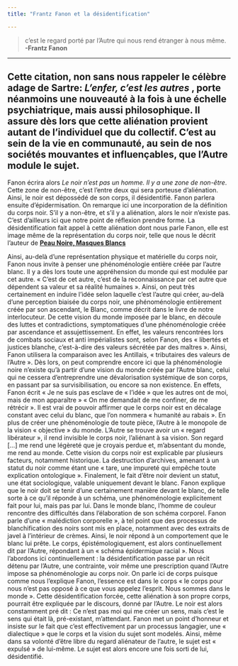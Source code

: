 ```yaml
---
title: "Frantz Fanon et la désidentification"

---
```


> c’est le regard porté par l’Autre qui nous rend étranger à nous même.
**-Frantz Fanon**
---

Cette citation, non sans nous rappeler le célèbre adage de **Sartre**: _L’enfer, c’est les autres_ , porte néanmoins une nouveauté à la fois à une échelle psychiatrique, mais aussi philosophique. Il assure dès lors que cette aliénation provient autant de l’individuel que du collectif. C’est au sein de la vie en communauté, au sein de nos sociétés mouvantes et influençables, que l’Autre module le sujet.
---
Fanon écrira alors _Le noir n’est pas un homme. Il y a une zone de non-être_. Cette zone de non-être, c’est l’entre deux qui sera porteuse d’aliénation. Ainsi, le noir est dépossédé de son corps, il désidentifié. Fanon parlera ensuite d’épidermisation. On remarque ici une incorporation de la définition du corps noir. S’il y a non-être, et s’il y a aliénation, alors le noir n’existe pas. C’est d’ailleurs ici que notre point de réflexion prendre forme. La désidentification fait appel à cette aliénation dont nous parle Fanon, elle est image même de la représentation du corps noir, telle que nous le décrit l’auteur de [**Peau Noire, Masques Blancs**](https://www.editionspoints.com/ouvrage/peau-noire-masques-blancs-frantz-fanon/9782757841686) 

Ainsi, au-delà d’une représentation physique et matérielle du corps noir, Fanon nous invite à penser une phénoménologie entière créée par l’autre blanc. Il y a dès lors toute une appréhension du monde qui est modulée par cet autre.
« C’est de cet autre, c’est de la reconnaissance par cet autre que dépendent sa valeur et sa réalité humaines ».
Ainsi, on peut très certainement en induire l’idée selon laquelle c’est l’autre qui créer, au-delà d’une perception biaisée du corps noir, une phénoménologie entièrement créée par son ascendant, le Blanc, comme décrit dans le livre de notre interlocuteur. De cette vision du monde imposée par le blanc, en découle des luttes et contradictions, symptomatiques d’une phénoménologie créée par ascendance et assujettissement. En effet, les valeurs rencontrées lors de combats sociaux et anti impérialistes sont, selon Fanon, des « libertés et justices blanche, c’est-à-dire des valeurs sécrétée par des maîtres ». 
Ainsi, Fanon utilisera la comparaison avec les Antillais, « tributaires des valeurs de l’Autre ». Dès lors, on peut comprendre encore ici que la phénoménologie noire n’existe qu’à partir d’une vision du monde créée par l’Autre blanc, celui qui ne cessera d’entreprendre une dévalorisation systémique de son corps, en passant par sa survisibilisation, ou encore sa non existence. En effets, Fanon écrit « Je ne suis pas esclave de « l’idée » que les autres ont de moi, mais de mon apparaître » « On me demandait de me confiner, de me rétrécir ». Il est vrai de pouvoir affirmer que le corps noir est en décalage constant avec celui du blanc, que l’on nommera « humanité au rabais ». 
En plus de créer une phénoménologie de toute pièce, l’Autre à le monopole de la vision « objective » du monde. L’Autre se trouve avoir un « regard libérateur », il rend invisible le corps noir, l’aliénant à sa vision. 
Son regard […] me rend une légèreté que je croyais perdue et, m’absentant du monde, me rend au monde.
Cette vision du corps noir est explicable par plusieurs facteurs, notamment historique. La destruction d’archives, amenant à un statut du noir comme étant une « tare, une impureté qui empêche toute explication ontologique ». Finalement, le fait d’être noir devient un statut, une état sociologique, valable uniquement devant le blanc. Fanon explique que le noir doit se tenir d’une certainement manière devant le blanc, de telle sorte à ce qu’il réponde à un schéma, une phénoménologie explicitement fait pour lui, mais pas par lui. 
Dans le monde blanc, l’homme de couleur rencontre des difficultés dans l’élaboration de son schéma corporel.
Fanon parle d’une « malédiction corporelle », à tel point que des processus de blanchification des noirs sont mis en place, notamment avec des extraits de javel à l’intérieur de crèmes. Ainsi, le noir répond à un comportement que le blanc lui prête. Le corps, épistémologiquement, est alors continuellement dit par l’Autre, répondant à un « schéma épidermique racial ». 
Nous l’abordons ici continuellement : la désidentification passe par un récit détenu par l’Autre, une contrainte, voir même une prescription quand l’Autre impose sa phénoménologie au corps noir. On parle ici de corps puisque comme nous l’explique Fanon, l’essence est dans le corps « le corps pour nous n’est pas opposé à ce que vous appelez l’esprit. Nous sommes dans le monde ». Cette désidentification forcée, cette aliénation à son propre corps, pourrait être expliquée par le discours, donné par l’Autre. Le noir est alors constamment pré dit :
Ce n’est pas moi qui me créer un sens, mais c’est le sens qui était là, pré-existant, m’attendant.
Fanon met un point d’honneur et insiste sur le fait que c’est effectivement par un processus langagier, une « dialectique » que le corps et la vision du sujet sont modelés. Ainsi, même dans sa volonté d’être libre du regard aliénateur de l’autre, le sujet est « expulsé » de lui-même.  Le sujet est alors encore une fois sorti de lui, désidentifié. 